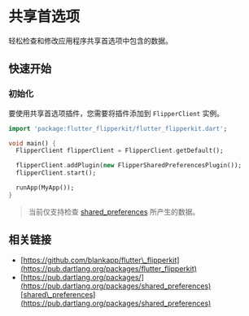 # 共享首选项

轻松检查和修改应用程序共享首选项中包含的数据。

## 快速开始

### 初始化

要使用共享首选项插件，您需要将插件添加到 `FlipperClient` 实例。

```dart
import 'package:flutter_flipperkit/flutter_flipperkit.dart';

void main() {
  FlipperClient flipperClient = FlipperClient.getDefault();

  flipperClient.addPlugin(new FlipperSharedPreferencesPlugin());
  flipperClient.start();

  runApp(MyApp());
}
```

> 当前仅支持检查 [shared\_preferences](https://pub.dartlang.org/packages/shared_preferences) 所产生的数据。

## 相关链接

* [https://github.com/blankapp/flutter\_flipperkit](https://pub.dartlang.org/packages/flutter_flipperkit)
* [https://pub.dartlang.org/packages/](https://pub.dartlang.org/packages/shared_preferences)[shared\_preferences](https://pub.dartlang.org/packages/shared_preferences)


